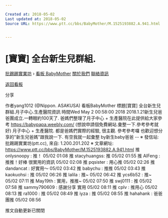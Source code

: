 ```yaml
---

Created at: 2018-05-02
Last updated at: 2018-05-02
Source URL: https://www.ptt.cc/bbs/BabyMother/M.1525193882.A.941.html


---
```


# [寶寶] 全台新生兒群組.


[批踢踢實業坊](https://www.ptt.cc/bbs/) › [看板 BabyMother](https://www.ptt.cc/bbs/BabyMother/index.html) [關於我們](https://www.ptt.cc/about.html) [聯絡資訊](https://www.ptt.cc/contact.html)

[返回看板](https://www.ptt.cc/bbs/BabyMother/index.html)

分享

作者yang1012 (@Nippon. ASAKUSA)
看板BabyMother
標題\[寶寶\] 全台新生兒群組.月子中心.生產醫院資訊
時間Wed May 2 00:58:00 2018
2018.1.21新生兒爸爸團成立.一轉眼約100天了. 爸媽們整理了月子中心 + 生產醫院在此提供給大家參考 <https://babypapa.weebly.com/> (想說申請個免費網站.彙整一下.參考參考就好) 月子中心 + 生產醫院. 都是爸媽們實際的經驗, 很主觀. 參考參考囉 也歡迎想分享的"新生兒爸媽"跟我說一下. 有空我就一起彙整 by新生baby爸爸 -- ※ 發信站: 批踢踢實業坊(ptt.cc), 來自: 1.200.201.202 ※ 文章網址: <https://www.ptt.cc/bbs/BabyMother/M.1525193882.A.941.html>
推 onlysnoopy : 推！ 05/02 01:08
推 stacyhuangss: 推 05/02 01:55
推 AlFeng : 推推！好棒 很實用的資訊 05/02 02:08
推 pqsister : 用心推 05/02 02:26
推 dandancat : 好實用～ 05/02 03:42
推 babychu : 推推 05/02 03:43
推 kaokuohsi : 推 05/02 06:26
推 lalila : 推~ 05/02 06:42
推 ycs6b52 : 推~ 05/02 07:11
推 May19th : 實用，推推~ 05/02 07:50
推 swj0111 : 推 05/02 07:58
推 sammy790609 : 感謝分享 實用 05/02 08:11
推 cplv : 推用心 05/02 08:13
推 ra1000 : 推 05/02 08:49
推 iyza : 推 05/02 08:55
推 hahahank : 爸爸團推 05/02 08:56

推文自動更新已關閉

